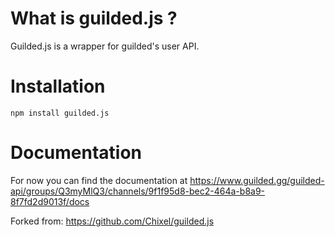 # What is guilded.js ?

Guilded.js is a wrapper for guilded's user API.

# Installation

`npm install guilded.js`

# Documentation

For now you can find the documentation at https://www.guilded.gg/guilded-api/groups/Q3myMlQ3/channels/9f1f95d8-bec2-464a-b8a9-8f7fd2d9013f/docs

Forked from: https://github.com/Chixel/guilded.js
